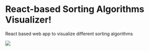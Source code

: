 # React-based Sorting Algorithms Visualizer!

React based web app to visualize different sorting algorithms

![](sorting_visualizer.gif)
